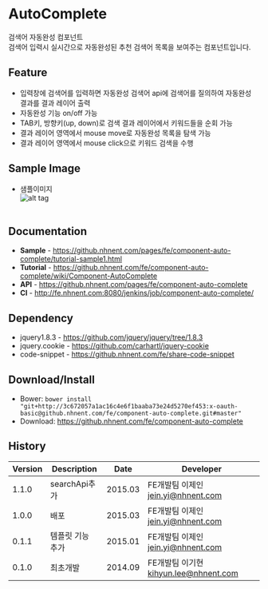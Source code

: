 AutoComplete
======================
검색어 자동완성 컴포넌트<br>
검색어 입력시 실시간으로 자동완성된 추천 검색어 목록을 보여주는 컴포넌트입니다.

## Feature
* 입력창에 검색어를 입력하면 자동완성 검색어 api에 검색어를 질의하여 자동완성 결과를 결과 레이어 출력
* 자동완성 기능 on/off 가능
* TAB키, 방향키(up, down)로 검색 결과 레이어에서 키워드들을 순회 가능
* 결과 레이어 영역에서 mouse move로 자동완성 목록을 탐색 가능
* 결과 레이어 영역에서 mouse click으로 키워드 검색을 수행

## Sample Image
* 샘플이미지<br>
![alt tag](https://github.nhnent.com/pages/fe/component-auto-complete/autocomplete.png)<br><br>


## Documentation
* **Sample** - https://github.nhnent.com/pages/fe/component-auto-complete/tutorial-sample1.html
* **Tutorial** - https://github.nhnent.com/fe/component-auto-complete/wiki/Component-AutoComplete
* **API** - https://github.nhnent.com/pages/fe/component-auto-complete
* **CI** - http://fe.nhnent.com:8080/jenkins/job/component-auto-complete/

## Dependency
* jquery1.8.3 - https://github.com/jquery/jquery/tree/1.8.3
* jquery.cookie - https://github.com/carhartl/jquery-cookie
* code-snippet - https://github.nhnent.com/fe/share-code-snippet

## Download/Install
* Bower: `bower install "git+http://3c672057a1ac16c4e6f1baaba73e24d5270ef453:x-oauth-basic@github.nhnent.com/fe/component-auto-complete.git#master"`
* Download: https://github.nhnent.com/fe/component-auto-complete


## History
| Version | Description | Date | Developer |
| ---- | ---- | ---- | ---- |
| 1.1.0 | searchApi추가 | 2015.03 | FE개발팀 이제인<jein.yi@nhnent.com> |
| 1.0.0 | 배포 | 2015.03 | FE개발팀 이제인<jein.yi@nhnent.com> |
| 0.1.1 | 템플릿 기능 추가 | 2015.01 | FE개발팀 이제인<jein.yi@nhnent.com> |
| 0.1.0 | 최초개발 | 2014.09 | FE개발팀 이기현 <kihyun.lee@nhnent.com> |
